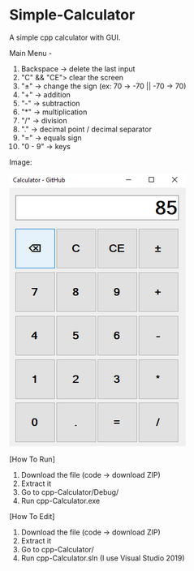 # Simple-Calculator

A simple cpp calculator with GUI.

Main Menu -
1. Backspace -> delete the last input
2. "C" && "CE"> clear the screen
3. "±" -> change the sign (ex: 70 -> -70 || -70 -> 70)
4. "+" -> addition
5. "-" -> subtraction
6. "*" -> multiplication
7. "/" -> division
8. "." -> decimal point / decimal separator
9. "=" -> equals sign
10. "0 - 9" -> keys

Image:

![alt text](https://github.com/Two-Apes/Simple-Calculator/blob/main/main.png?raw=true)

[How To Run]
1. Download the file (code -> download ZIP)
2. Extract it
3. Go to cpp-Calculator/Debug/
4. Run cpp-Calculator.exe

[How To Edit]
1. Download the file (code -> download ZIP)
2. Extract it
3. Go to cpp-Calculator/
4. Run cpp-Calculator.sln (I use Visual Studio 2019)

